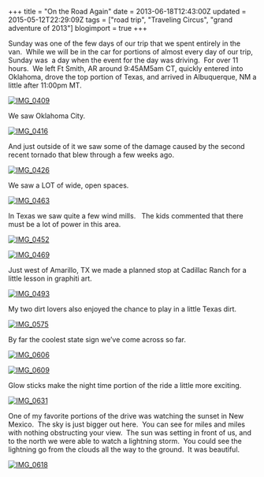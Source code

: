 +++
title = "On the Road Again"
date = 2013-06-18T12:43:00Z
updated = 2015-05-12T22:29:09Z
tags = ["road trip", "Traveling Circus", "grand adventure of 2013"]
blogimport = true 
+++

Sunday was one of the few days of our trip that we spent entirely in the van.&#160; While we will be in the car for portions of almost every day of our trip, Sunday was&#160; a day when the event for the day was driving.&#160; For over 11 hours.&#160; We left Ft Smith, AR around 9:45AM5am CT, quickly entered into Oklahoma, drove the top portion of Texas, and arrived in Albuquerque, NM a little after 11:00pm MT.

[![IMG_0409](https://latc.s3.amazonaws.com/wp-content/uploads/2013/06/IMG_0409.jpg "IMG_0409")](https://latc.s3.amazonaws.com/wp-content/uploads/2013/06/IMG_0409.jpg)

We saw Oklahoma City. 

[![IMG_0416](https://latc.s3.amazonaws.com/wp-content/uploads/2013/06/IMG_0416.jpg "IMG_0416")](https://latc.s3.amazonaws.com/wp-content/uploads/2013/06/IMG_0416.jpg) 

And just outside of it we saw some of the damage caused by the second recent tornado that blew through a few weeks ago. 

[![IMG_0426](https://latc.s3.amazonaws.com/wp-content/uploads/2013/06/IMG_0426.jpg "IMG_0426")](https://latc.s3.amazonaws.com/wp-content/uploads/2013/06/IMG_0426.jpg)

We saw a LOT of wide, open spaces.&#160;&#160; 

[![IMG_0463](https://latc.s3.amazonaws.com/wp-content/uploads/2013/06/IMG_0463.jpg "IMG_0463")](https://latc.s3.amazonaws.com/wp-content/uploads/2013/06/IMG_0463.jpg)

In Texas we saw quite a few wind mills.&#160;&#160; The kids commented that there must be a lot of power in this area. 

[![IMG_0452](https://latc.s3.amazonaws.com/wp-content/uploads/2013/06/IMG_0452.jpg "IMG_0452")](https://latc.s3.amazonaws.com/wp-content/uploads/2013/06/IMG_0452.jpg)

[![IMG_0469](https://latc.s3.amazonaws.com/wp-content/uploads/2013/06/IMG_0469.jpg "IMG_0469")](https://latc.s3.amazonaws.com/wp-content/uploads/2013/06/IMG_0469.jpg)

Just west of Amarillo, TX we made a planned stop at Cadillac Ranch for a little lesson in graphiti art. 

[![IMG_0493](https://latc.s3.amazonaws.com/wp-content/uploads/2013/06/IMG_0493.jpg "IMG_0493")](https://latc.s3.amazonaws.com/wp-content/uploads/2013/06/IMG_0493.jpg)

My two dirt lovers also enjoyed the chance to play in a little Texas dirt.

[![IMG_0575](https://latc.s3.amazonaws.com/wp-content/uploads/2013/06/IMG_0575.jpg "IMG_0575")](https://latc.s3.amazonaws.com/wp-content/uploads/2013/06/IMG_0575.jpg)

By far the coolest state sign we’ve come across so far.

[![IMG_0606](https://latc.s3.amazonaws.com/wp-content/uploads/2013/06/IMG_0606.jpg "IMG_0606")](https://latc.s3.amazonaws.com/wp-content/uploads/2013/06/IMG_0606.jpg)

[![IMG_0609](https://latc.s3.amazonaws.com/wp-content/uploads/2013/06/IMG_0609.jpg "IMG_0609")](https://latc.s3.amazonaws.com/wp-content/uploads/2013/06/IMG_0609.jpg)

Glow sticks make the night time portion of the ride a little more exciting.

[![IMG_0631](https://latc.s3.amazonaws.com/wp-content/uploads/2013/06/IMG_0631.jpg "IMG_0631")](https://latc.s3.amazonaws.com/wp-content/uploads/2013/06/IMG_0631.jpg)

One of my favorite portions of the drive was watching the sunset in New Mexico.&#160; The sky is just bigger out here.&#160; You can see for miles and miles with nothing obstructing your view.&#160; The sun was setting in front of us, and to the north we were able to watch a lightning storm.&#160; You could see the lightning go from the clouds all the way to the ground.&#160; It was beautiful.&#160; 

[![IMG_0618](https://latc.s3.amazonaws.com/wp-content/uploads/2013/06/IMG_0618.jpg "IMG_0618")](https://latc.s3.amazonaws.com/wp-content/uploads/2013/06/IMG_0618.jpg)
